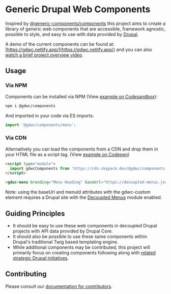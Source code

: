 # Generic Drupal Web Components

Inspired by [@generic-components/components](https://www.npmjs.com/package/@generic-components/components) this project aims to create a library of generic web components that are accessible, framework agnostic, possible to style, and easy to use with data provided by [Drupal](https://www.drupal.org).

A demo of the current components can be found at: [https://gdwc.netlify.app/](https://gdwc.netlify.app/) and you can also [watch a brief project overview video](https://www.youtube.com/watch?v=eWnMEbNLbws).

## Usage

### Via NPM
Components can be installed via NPM (View [example on Codesandbox](https://codesandbox.io/s/gdwc-import-joowy)):

```bash
npm i @gdwc/components
```

And imported in your code via ES imports:

```js
import '@gdwc/components/menu';
```

### Via CDN
Alternatively you can load the components from a CDN and drop them in your HTML file as a script tag. (View [example on Codepen](https://codepen.io/brianperry/pen/QWdyONQ))

```html
<script type="module">
  import gdwcComponents from 'https://cdn.skypack.dev/@gdwc/components';
</script>
```

```html
<gdwc-menu branding="Menu Heading" baseUrl="https://decoupled-menus.jsonapi.dev" menuId="main"></gdwc-menu>
```

Note: using the baseUrl and menuId attributes with the gdwc-custom element requires a Drupal site with the [Decoupled Menus](https://www.drupal.org/project/decoupled_menus) module enabled.

## Guiding Principles
* It should be easy to use these web components in decoupled Drupal projects with API data provided by Drupal Core.
* It should also be possible to use these same components within Drupal's traditional Twig based templating engine.
* While additional components may be contributed, this project will primarily focus on creating components following along with [related strategic Drupal initiatives](https://www.drupal.org/project/decoupled_menus_initiative).

## Contributing

Please consult our [documentation for contributors](https://gdwc.netlify.app/?path=/story/overview-contributing--page).